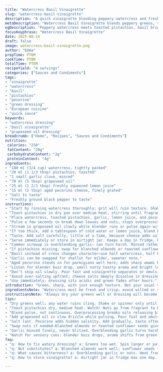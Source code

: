```yaml
---
title: "Watercress Basil Vinaigrette"
slug: "watercress-basil-vinaigrette"
description: "A quick vinaigrette blending peppery watercress and fresh basil with toasted pistachios and lemon. Uses grapeseed oil for a lighter finish and aged pecorino instead of parmigiano. Whirr everything to almost creamy but loose enough to drizzle. Salt and pepper bring balance. Great for greens or roasted veg. Substitutions suggested for nuts and herbs. Focus on texture and aroma to know when it’s done, with sensory cues for flow and seasoning."
metaDescription: "Watercress Basil Vinaigrette blends peppery greens, toasted pistachios, aged pecorino and lemon. Slow oil drizzle and texture cues guide your finish."
ogDescription: "Peppery watercress meets toasted pistachios, basil brightness, aged pecorino, and lemon. Blend with care, stop when aroma pops, texture coats thinly."
focusKeyphrase: "Watercress Basil Vinaigrette"
date: 2025-08-14
draft: false
image: watercress-basil-vinaigrette.png
author: "Emma"
prepTime: PT6M
cookTime: PT0M
totalTime: PT6M
recipeYield: "4 servings"
categories: ["Sauces and Condiments"]
tags:
- "vinaigrette"
- "watercress"
- "basil"
- "pistachios"
- "pecorino"
- "green dressing"
- "European cuisine"
- "quick sauce"
keywords:
- "watercress dressing"
- "basil vinaigrette"
- "grapeseed oil dressing"
breadcrumb: ["Home", "Recipes", "Sauces and Condiments"]
nutrition: 
 calories: "210"
 fatContent: "20g"
 carbohydrateContent: "2g"
 proteinContent: "4g"
ingredients:
- "180 ml (3/4 cup) watercress, tightly packed"
- "20 ml (1 1/3 tbsp) pistachios, toasted"
- "1 small garlic clove, minced"
- "70 ml (5 tbsp) grapeseed oil"
- "25 ml (1 2/3 tbsp) freshly squeezed lemon juice"
- "15 ml (1 tbsp) aged pecorino cheese, finely grated"
- "Salt to taste"
- "Freshly ground black pepper to taste"
instructions:
- "Start by rinsing watercress thoroughly; grit will ruin texture. Shake dry or spin in salad spinner until just damp, not wet."
- "Toast pistachios in dry pan over medium heat, stirring until fragrant and slightly bronzed; about 3-4 minutes. Watch closely – nuts burn fast and bitterness kills dressing."
- "Place watercress, toasted pistachios, garlic, lemon juice, and pecorino into blender or food processor bowl."
- "Pulse a few seconds to break down leaves and nuts; stops overprocessing that turns vinaigrette bitter and pasty."
- "Stream in grapeseed oil slowly while blender runs or pulse again with oil added gradually. Aim for loose puree but still pourable—too thick means no good on salad."
- "If too thick, add a tablespoon of cold water or lemon juice, blend briefly. Look for texture between pesto and vinaigrette. Should coat spoon thinly, not cling like paste."
- "Taste. Add salt carefully, little at a time, because cheese adds salt already. Pepper after salt, freshly ground for bite."
- "Serve immediately or store in airtight jar. Keeps a day in fridge, but oil may solidify; let sit at room temp before using."
- "Common screwup is overblending garlic– can turn harsh. Minced rather than pulverized keeps it balanced."
- "If pistachios missing, swap for blanched almonds or toasted sunflower seeds; nuts add body and aroma, so pick toasted toasty, not raw."
- "Basil instead of cress changes character—use half watercress, half basil if you want herbaceous brightness without too much pepper punch."
- "Garlic can be swapped for shallot for milder, sweeter note."
- "Aged pecorino stands in for parmigiano well here; adds sharp umami but a little saltier, adjust seasoning accordingly."
- "Listen for blender buzz drop, smell nutty toasty aroma and bright lemon pop. These cues tell you it’s about done, no more than 5 minutes."
- "Don’t skip oil slowly. Pour fast and vinaigrette separates or emulsifies poorly."
- "Avoid over-salting upfront; cheese salts deeply dissolve in dressing."
- "Use immediately; dressing sits acidic and green fades after hours."
introduction: "Green, sharp, with just enough texture. Not your usual vinaigrette, this one has bite and balance. Watercress punches through like early spring with peppery greens, but swapping basil softens it just enough. Pistachios toast like little flavor bombs; almonds work, but pistachios? Better. Pecorino’s unexpected saltiness adds depth; cheese matters here. Don’t blitz too far or you end with paste, not drizzle. I learned that the hard way—overdone garlic can wreck the whole batch. Speed and texture cues guide me more than time or measuring spoon. Oil trickling in slowly keeps it creamy yet fluid. Aroma changes from raw green to smooth herbaceous when it’s ready. Try once with garlic, next time with shallot; each twist tells a different story. Keep it fresh. Leftovers dull fast, green goes sad, flavors settle flat."
ingredientsNote: "Watercress must be fresh and crisp; avoid wilted or slimy bunches—grit hides well in those leaves so wash thoroughly. Pistachios bring nutty sweetness when toasted—no oil needed, dry heat only to avoid greasy finish. If nuts are allergic or missing, toasted sunflower seeds are a decent stand-in, but note texture will shift. Garlic’s bite controls overall punch, mince finely rather than smash to prevent harsh overtones. Grapeseed oil chosen for neutral flavor and lightness; olive oil adds richness but risks overpowering basil notes. Pecorino duro is ideal, sharp and salty; substitute with aged manchego for different but compatible profile. Lemon juice should be freshly squeezed, bottled juice lacks brightness. Adjust salt with care because cheese adds hidden salt. Black pepper fresh cracked for aroma; skip grinding too fine to preserve flavor bursts. Basil substitution softens watercress sharpness—try 50/50 blend to balance peppery and sweet herbal notes. Experiment with shallot in place of garlic for softer edge when preferred."
instructionsNote: "Always dry your greens well or dressing will become watery and fail to cling. Toast nuts over medium heat; smell switches from raw to toasted when done—don’t step away, nuts burn fast, and burnt nuts pollute the final flavor. Blend in short bursts; overblend and you risk overoxidation and bitterness. Add oil slowly, dribble it in to create emulsification; pours fast, dressing separates into oily slop. If too thick, coax with spoonfuls of water or more lemon juice—thin enough to drizzle but not watery. Salt at the end, taste after resting; cheese already salty. Pepper last, freshly cracked for spice and aroma. Use immediately; symptoms of old dressing include dull color and heavy mouthfeel. If refrigerated, oil solidifies—bring to room temp and stir to reincorporate. Swapping garlic for shallot frees garlicky bite for sweetness, watch the texture of mince so it blends evenly. Keep pulse blending not continuous; blenders heat leaves—heat diverts bright green into brownish dingy. Your senses, not timer, tell you when the vinaigrette is done—color bright, aroma nutty and fresh, texture smooth but pourable. Visual test: should drape salad leaves without clumping or running off."
tips:
- "Dry greens well; any water ruins cling. Shake or spinner only until damp. Too wet means watery dressing that slips off leaves. Grit hides in watercress—rinse thoroughly."
- "Toast pistachios dry, medium heat. Watch! Nuts go from fragrant to burnt in seconds. Nutty aroma shifts. Burnt? Bitter wrecks all. Stir constantly, 3-4 minutes max, smell for toasty trigger."
- "Blend pulse, not continuous. Overprocessing breaks oils releasing bitterness; vinaigrette gets paste-like and harsh. Stop when nuts and leaves break but still coarse. Texture matters more than time here."
- "Add grapeseed oil in slow drizzle while pulsing. Pour fast and emulsion breaks, dressing separates. Aim loose puree, not thick paste. If thick, add cold water or lemon juice spoonful at a time."
- "Salt last. Pecorino adds hidden salinity. Add gradually, taste often; overdosed salt kills balance. Pepper freshly ground, after salt, for aroma and subtle bite. No pre-salting or mixing salt early."
- "Swap nuts if needed—blanched almonds or toasted sunflower seeds give good body but change texture. Pistachio oiliness is subtle, not greasy. Basil softens with half watercress for bright herbal edge, not overpowering."
- "Garlic minced finely, never blitzed. Overblending garlic turns harsh, bitter, sharp. Shallot sub shifts bite to sweet, softens overall punch. Choose based on desired flavor profile; each alters texture slightly."
- "Watch for sensory cues: blender buzz drops, aroma shifts from green raw to nutty toasted and citrusy lemon pop. Texture coats spoon thinly, drapes salad leaves without globbing or running off. This signals doneness."
faq:
- "q: How to fix watery dressing? a: Greens too wet. Spin longer or pat dry. Add water or lemon only if thick. Otherwise watery from washing or storage. Dry well, rinse grit carefully."
- "q: Nut substitutes? a: Blanched almonds work well; sunflower seeds toasted ok but taste different. Skip oily nuts, dry toast only or flavor goes greasy. Keep nuts fresh; rancid kills dressing fast."
- "q: What causes bitterness? a: Overblending garlic or nuts. Heat from constant blending heats oils, oxidizes. Blend pulse, stop once texture changes. Toast nuts right; too dark burns bitter. Use sensory cues."
- "q: How to store vinaigrette? a: Airtight jar in fridge max one day. Oil solidifies cold, stir and bring to room temperature before use. Dressing dulls color/flavor fast, best fresh. No long storage or freezing."

---
```

